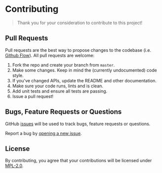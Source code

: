 # Contributing
> Thank you for your consideration to contribute to this project!

## Pull Requests
Pull requests are the best way to propose changes to the codebase (i.e. [Github Flow](https://guides.github.com/introduction/flow/index.html)). All pull requests are welcome:

1. Fork the repo and create your branch from `master`.
2. Make some changes. Keep in mind the (currently undocumented) code style.
3. If you've changed APIs, update the README and other documentation.
4. Make sure your code runs, lints and is clean.
5. Add unit tests and ensure all tests are passing.
6. Issue a pull request!

## Bugs, Feature Requests or Questions
GitHub [issues](https://github.com/401unauthorized/wanami-browser/issues) will be used to track bugs, feature requests or questions.

Report a bug by [opening a new issue](https://github.com/401unauthorized/wanami-browser/issues/new).

## License
By contributing, you agree that your contributions will be licensed under [MPL-2.0](https://github.com/401unauthorized/wanami-browser/blob/master/LICENSE).
